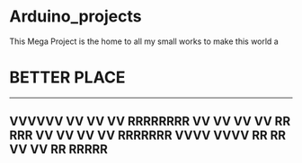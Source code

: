 # Arduino_projects

This Mega Project is the home to all my small works to make this world a 
# BETTER PLACE

---------------------------------------------------------
 VVVVVV      VV  VV      VV  RRRRRRRR
      VV    VV    VV    VV    RR    RRR
       VV  VV      VV  VV     RRRRRRR
        VVVV        VVVV      RR    RR
         VV          VV       RR    RRRRR
----------------------------------------------------------
